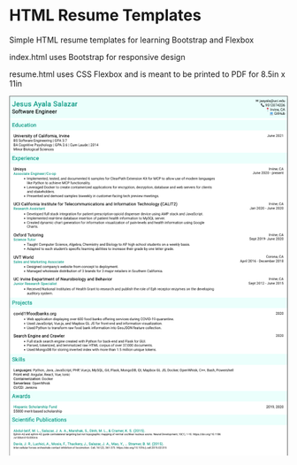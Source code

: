 # HTML Resume Templates

Simple HTML resume templates for learning Bootstrap and Flexbox

index.html uses Bootstrap for responsive design

resume.html uses CSS Flexbox and is meant to be printed to PDF for 8.5in x 11in

![resume.html](/assets/resume.png "PDF Resume")
